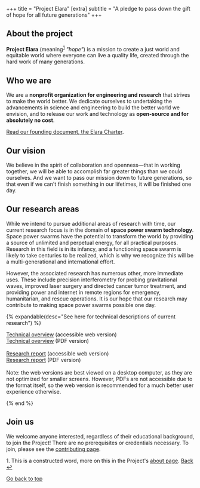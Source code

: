 +++
title = "Project Elara"
[extra]
subtitle = "A pledge to pass down the gift of hope for all future generations"
+++

## About the project

**Project Elara** (meaning<span id="footnote-name-ref"></span><sup><a href="#footnote-name">1</a></sup> _"hope"_) is a mission to create a just world and equitable world where everyone can live a quality life, created through the hard work of many generations.

## Who we are

We are a **nonprofit organization for engineering and research** that strives to make the world better. We dedicate ourselves to undertaking the advancements in science and engineering to build the better world we envision, and to release our work and technology as **open-source and for absolutely no cost**.

[Read our founding document, the Elara Charter](@/charter.md).

## Our vision

We believe in the spirit of collaboration and openness—that in working together, we will be able to accomplish far greater things than we could ourselves. And we want to pass our mission down to future generations, so that even if we can't finish something in our lifetimes, it will be finished one day.

## Our research areas

While we intend to pursue additional areas of research with time, our current research focus is in the domain of **space power swarm technology**. Space power swarms have the potential to transform the world by providing a source of unlimited and perpetual energy, for all practical purposes. Research in this field is in its infancy, and a functioning space swarm is likely to take centuries to be realized, which is why we recognize this will be a multi-generational and international effort.

However, the associated research has numerous other, more immediate uses. These include precision interferometry for probing gravitational waves, improved laser surgery and directed cancer tumor treatment, and providing power and internet in remote regions for emergency, humanitarian, and rescue operations. It is our hope that our research may contribute to making space power swarms possible one day.

{% expandable(desc="See here for technical descriptions of current research") %}

<a href="research/html/elara-overview-2024-latest.html" target="_blank">Technical overview</a> (accessible web version)
<br />
<a href="research/pdf/elara-overview-2024-latest.pdf" target="_blank">Technical overview</a> (PDF version)
<br /><br />
<a href="research/html/elara-research-report-2024-latest.html" target="_blank">Research report</a>  (accessible web version)
<br />
<a href="research/pdf/elara-research-report-2024-latest.pdf" target="_blank">Research report</a> (PDF version)
<br /><br />
Note: the web versions are best viewed on a desktop computer, as they are not optimized for smaller screens. However, PDFs are not accessible due to the format itself, so the web version is recommended for a much better user experience otherwise.

{% end %}


## Join us

We welcome anyone interested, regardless of their educational background, to join the Project! There are no prerequisites or credentials necessary. To join, please see the [contributing page](@/contribute.md).


<p id="footnote-name"><a>1.</a> This is a constructed word, more on this in the Project's <a href="/about">about page</a>. <a href="#footnote-name-ref">Back &#8617;</a></p>

<a href="#index">Go back to top</a>